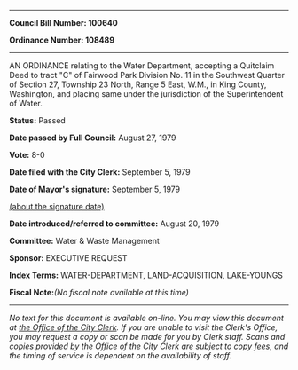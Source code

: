 

********

**Council Bill Number: 100640**
   
**Ordinance Number: 108489**
********

 AN ORDINANCE relating to the Water Department, accepting a Quitclaim Deed to tract "C" of Fairwood Park Division No. 11 in the Southwest Quarter of Section 27, Township 23 North, Range 5 East, W.M., in King County, Washington, and placing same under the jurisdiction of the Superintendent of Water.

**Status:** Passed
   
**Date passed by Full Council:** August 27, 1979
   
**Vote:** 8-0
   
**Date filed with the City Clerk:** September 5, 1979
   
**Date of Mayor's signature:** September 5, 1979
   
[(about the signature date)](/~public/approvaldate.htm)
   
   
   
**Date introduced/referred to committee:** August 20, 1979
   
**Committee:** Water & Waste Management
   
**Sponsor:** EXECUTIVE REQUEST
   
   
**Index Terms:** WATER-DEPARTMENT, LAND-ACQUISITION, LAKE-YOUNGS

**Fiscal Note:**_(No fiscal note available at this time)_
********

_No text for this document is available on-line. You may view this document at [the Office of the City Clerk](http://www.seattle.gov/leg/clerk/contactUs.htm). If you are unable to visit the Clerk's Office, you may request a copy or scan be made for you by Clerk staff. Scans and copies provided by the Office of the City Clerk are subject to [copy fees](http://clerk.seattle.gov/~public/clerkfees.htm), and the timing of service is dependent on the availability of staff._

